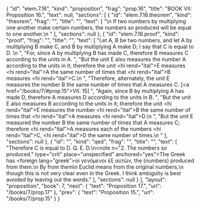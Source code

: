 {
  "id": "elem.7.16",
  "kind": "proposition",
  "frag": "prop.16",
  "title": "BOOK VII: Proposition 16.",
  "text": null,
  "sections": [
    {
      "id": "elem.7.16.theorem",
      "kind": "theorem",
      "frag": "",
      "title": "",
      "text": [
        "\n       If two numbers by multiplying one another make certain numbers, the numbers so produced will be equal to one another.\n      "
      ],
      "sections": null
    },
    {
      "id": "elem.7.16.proof",
      "kind": "proof",
      "frag": "",
      "title": "",
      "text": [
        "Let A, B be two numbers, and let A by multiplying B make C, and B by multiplying A make D; I say that C is equal to D. \n      ",
        "For, since A by multiplying B has made C, therefore B measures C according to the units in A. ",
        "But the unit E also measures the number A according to the units in it; therefore the unit <hi rend=\"ital\">E</hi> measures <hi rend=\"ital\">A</hi> the same number of times that <hi rend=\"ital\">B</hi> measures <hi rend=\"ital\">C</hi>.\n      ",
        "Therefore, alternately, the unit E measures the number B the same number of times that A measures C. [<a href=\"/books/7/#prop.15\">VII. 15</a>] ",
        "Again, since B by multiplying A has made D, therefore A measures D according to the units in B. ",
        "But the unit E also measures B according to the units in it; therefore the unit <hi rend=\"ital\">E</hi> measures the number <hi rend=\"ital\">B</hi> the same number of times that <hi rend=\"ital\">A</hi> measures <hi rend=\"ital\">D</hi>.\n      ",
        "But the unit E measured the number B the same number of times that A measures C; therefore <hi rend=\"ital\">A</hi> measures each of the numbers <hi rend=\"ital\">C</hi>, <hi rend=\"ital\">D</hi> the same number of times.\n      "
      ],
      "sections": null
    },
    {
      "id": "",
      "kind": "qed",
      "frag": "",
      "title": "",
      "text": [
        "Therefore C is equal to D. Q. E. D.\n<note n=\"2. The numbers so produced.\" type=\"crit\" place=\"unspecified\" anchored=\"yes\">The Greek has <foreign lang=\"greek\">οἰ γενόμενοι ἐξ αὐτῶν</foreign>, <quote>the (numbers) produced from them.</quote>\n By <quote>from them</quote>\n Euclid means <quote>from the original numbers,</quote>\n though this is not very clear even in the Greek. I think ambiguity is best avoided by leaving out the words.</note>"
      ],
      "sections": null
    }
  ],
  "layout": "proposition",
  "book": 7,
  "next": {
    "text": "Proposition 17.",
    "url": "/books/7/prop.17"
  },
  "prev": {
    "text": "Proposition 15.",
    "url": "/books/7/prop.15"
  }
}
